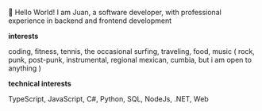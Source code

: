 👋 Hello World!
I am Juan, a software developer, with professional experience in backend and frontend development

**interests**

coding, fitness, tennis, the occasional surfing, traveling, food, music ( rock, punk, post-punk, instrumental, regional mexican, cumbia, but i am open to anything )

**technical interests**

TypeScript, JavaScript, C#, Python, SQL, NodeJs, .NET, Web
